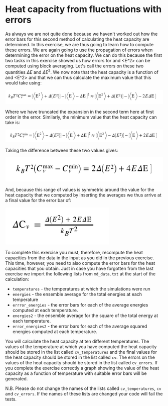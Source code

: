 # Heat capacity from fluctuations with errors

As always we are not quite done because we haven't worked out how the error bars for this second method of calculating the heat capacity are determined.  In this exercise, we are thus going to learn how to compute these errors.  We are again going to use the propagation of errors when determining the error on the heat capacity.  We can do this because the first two tasks in this exercise showed us how errors for <E> and <E^2> can be computed using block averaging.  Let's call the errors on these two quantities $\Delta E$ and $\Delta E^2$.  We now note that the heat capacity is a function of <E>and <E^2> and that we can thus calculate the maximum value that this would take using:

![](eq1.png)

Where we have truncated the expansion in the second term here at first order in the error.  Similarly, the minimum value that the heat capacity can take is:

![](eq2.png)

Taking the difference between these two values gives:

![](eq3.png)

And, because this range of values is symmetric around the value for the heat capacity that we computed by inserting the averages we thus arrive at a final value for the error bar of:

![](eq4.png)

To complete this exercise you must, therefore, recompute the heat capacities from the data in the input as you did in the previous exercise.  This time, however, you need to also compute the error bars for the heat capacities that you obtain.  Just in case you have forgotten from the last exercise we import the following lists from `md_data.txt` at the start of the calculation:

* `temperatures` - the temperatures at which the simulations were run
* `energies` - the ensemble average for the total energies at each temperature
* `errror_energies` - the error bars for each of the average energies computed at each temperature.
* `energies2` - the ensemble average for the square of the total energy at each temperature.
* `error_energies2` - the error bars for each of the average squared energies computed at each temperature. 

You will calculate the heat capacity at ten different temperatures.  The values of the temperature at which you have computed the heat capacity should be stored in the list called `cv_temperatures` and the final values for the heat capacity should be stored in the list called `cv`.  The errors on the values of the heat capacity should be stored in the list called `cv_errors`.  If you complete the exercise correctly a graph showing the value of the heat capacity as a function of temperature with suitable error bars will be generated. 

N.B.  Please do not change the names of the lists called  `cv_temperatures`, `cv` and `cv_errors`.  If the names of these lists are changed your code will fail the tests.
